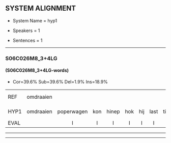 
## SYSTEM ALIGNMENT

- System Name = hyp1

- Speakers = 1

- Sentences = 1

---

### S06C026M8_3+4LG

#### (S06C026M8_3+4LG-words)

- Cor=39.6%	Sub=39.6%	Del=1.9%	Ins=18.9%

|  |  |  |  |  |  |  |  |  |  |  |  |  |  |  |  |  |  |  |  |  |  |  |  |  |  |  |  |  |  |  |  |  |  |  |  |  |  |  |  |  |  |  |  |  |  |  |  |  |  |  |  |  |  |
|:--- |:---:|:---:|:---:|:---:|:---:|:---:|:---:|:---:|:---:|:---:|:---:|:---:|:---:|:---:|:---:|:---:|:---:|:---:|:---:|:---:|:---:|:---:|:---:|:---:|:---:|:---:|:---:|:---:|:---:|:---:|:---:|:---:|:---:|:---:|:---:|:---:|:---:|:---:|:---:|:---:|:---:|:---:|:---:|:---:|:---:|:---:|:---:|:---:|:---:|:---:|:---:|:---:|:---:|
| REF | omdraaien |  |  |  |  |  |  |  | poppenwagen | konijnenhok | elastiekje | * | ruziemaken | teddybeer | dierentuin | paddenstoelen | verstoppertje | wasmachine | fototoestel | toiletpapier | vrachtwagen | buurmannen | vogelkooi | olifant | * | schommelen | iedereen | schoenenwinkel*(schoenwinkel) | knutselen | ophangen | verjaardag |  | sprookjesboek | tandenborstel | lucifer | slaapkamer | achterdeur |  | ziekenhuis | nieuwsgierig |  | afblijven | kabouter | washandje | sneeuwwitje | goeiendag | vakantie | limonade | autorijden | eindelijk | familie | * | chocolade |
| HYP1 | omdraaien | poperwagen | kon | hinep | hok | hij | last | tie | keer | ruzie | maken | dat | ie | weer | dierentenpadde | stoelen | verstuppertje | pasmachine | fototoestel | toiletpapier | vrachtwagen | buurmannen | vogelkooi | oliefant | schoonmellen | schommelen | iedereen | schoenwinkel | knutselen | ophangen | verjaardag | spruikjes | boek | tandenborstel | lucifer | slaapkamer | achterdeur | ziekenin | huis | nieuwsgierig | of | blijven | kabouter | wazandje | sneeuwietje | goeiendag | vakantie | lemonade | autorijden | eindelijk |  | familie-soa | chocolader |
| EVAL |  | I | I | I | I | I | I | I | S | S | S | S | S | S | S | S | S | S |  |  |  |  |  | S | S |  |  | S |  |  |  | I | S |  |  |  |  | I | S |  | I | S |  | S | S |  |  | S |  |  | D | S | S |
---

---
